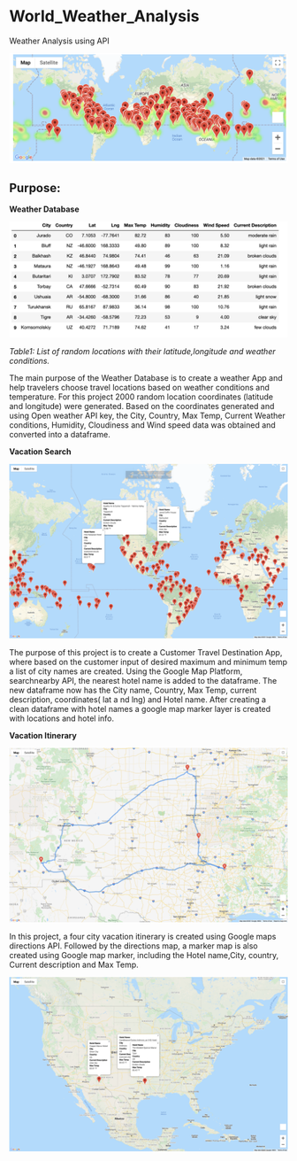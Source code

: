 # World_Weather_Analysis

Weather Analysis using API

![Figure1](Heatmap.png)

## Purpose:

**Weather Database**

![Figure2](Weather_Database/City_weather.png)

*Table1: List of random locations with their latitude,longitude and weather conditions.*

The main purpose of the Weather Database is to create a weather App and help travelers choose travel locations based on weather conditions and temperature. For this project 2000 random location coordinates (latitude and longitude) were generated. Based on the coordinates generated and using Open weather API key, the City, Country, Max Temp, Current Weather conditions, Humidity, Cloudiness and Wind speed data was obtained and converted into a dataframe.

**Vacation Search**

![Figure3](Vacation_Search/WeatherPy_vacation_map.png)

The purpose of this project is to create a Customer Travel Destination App, where based on the customer input of desired maximum and minimum temp a list of city names are created. Using the Google Map Platform, searchnearby API, the nearest hotel name is added to the dataframe. The new dataframe now has the City name, Country, Max Temp, current description, coordinates( lat a nd lng) and Hotel name. After creating a clean dataframe with hotel names a google map marker layer is created with locations and hotel info.

**Vacation Itinerary**

![Figure3](Vacation_Itinerary/WeatherPy_travel_map.png)

In this project, a four city vacation itinerary is created using Google maps directions API. Followed by the directions map, a marker map is also created using Google map marker, including the Hotel name,City, country, Current description and Max Temp.

![Figure4](Vacation_Itinerary/WeatherPy_travel_map_marker.png)

